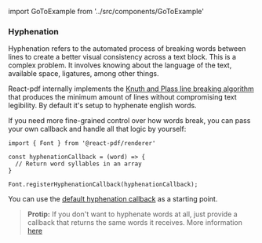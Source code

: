import GoToExample from '../src/components/GoToExample'

### Hyphenation

Hyphenation refers to the automated process of breaking words between lines to create a better visual consistency across a text block. This is a complex problem. It involves knowing about the language of the text, available space, ligatures, among other things.

React-pdf internally implements the [Knuth and Plass line breaking algorithm](http://www.eprg.org/G53DOC/pdfs/knuth-plass-breaking.pdf) that produces the minimum amount of lines without compromising text legibility. By default it's setup to hyphenate english words.

If you need more fine-grained control over how words break, you can pass your own callback and handle all that logic by yourself:

```
import { Font } from '@react-pdf/renderer'

const hyphenationCallback = (word) => {
  // Return word syllables in an array
}

Font.registerHyphenationCallback(hyphenationCallback);
```

You can use the [default hyphenation callback](https://github.com/diegomura/react-pdf/blob/master/src/layout/linebreaker/formatter.js#L65) as a starting point.

> **Protip:** If you don't want to hyphenate words at all, just provide a callback that returns the same words it receives. More information [here](/fonts#registerHyphenationCallback)

<GoToExample name="hyphenation-callback" />
